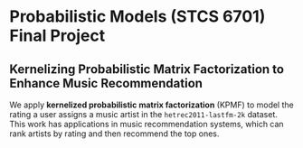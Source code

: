 # Probabilistic Models (STCS 6701) Final Project

## Kernelizing Probabilistic Matrix Factorization to Enhance Music Recommendation

We apply **kernelized probabilistic matrix factorization** (KPMF) to model the rating a user assigns a music artist in the `hetrec2011-lastfm-2k` dataset. This work has applications in music recommendation systems, which can rank artists by rating and then recommend the top ones.
